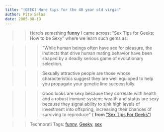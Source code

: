 ```yaml
---
title: "[GEEK] More tips for the 40 year old virgin"
author: Pito Salas
date: 2005-08-19
---
```



>>

>> Here's something **funny** I came across: "Sex Tips for Geeks: How to be
Sexy" where we learn such gems as:

>>

>>> "While human beings often have sex for pleasure, the instincts that drive
human mating behavior have been shaped by a deadly serious game of
evolutionary selection.

>>>

>>> Sexually attractive people are those whose characteristics suggest they
are well equipped to help you propagate your genetic line successfully.

>>>

>>> Good looks are sexy because they correlate with health and a robust immune
system; wealth and status are sexy because they signal ability to sink high
levels of investment into offspring, increasing their chances of surviving to
reproduce" ( **from** ["Sex Tips For
Geeks"](<http://www.catb.org/~esr/writings/sextips/sexy.html>))

>>

>> Technorati Tags: [funny](<http://technorati.com/tag/funny>),
[Geeky](<http://technorati.com/tag/Geeky>),
[sex](<http://technorati.com/tag/sex>)


